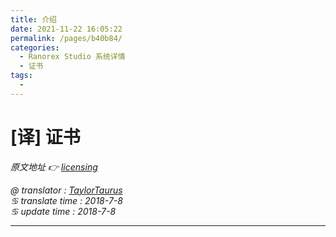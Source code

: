 ```yaml
---
title: 介绍
date: 2021-11-22 16:05:22
permalink: /pages/b40b84/
categories:
  - Ranorex Studio 系统详情
  - 证书
tags:
  - 
---
```

# [译] 证书

*原文地址 👉 [licensing][0]*

*@ translator : [TaylorTaurus](https://github.com/taylortaurus)*    
*♋ translate time : 2018-7-8*    
*♋ update time : 2018-7-8*  

---

[0]: https://www.ranorex.com/help/latest/ranorex-studio-system-details/licensing/

